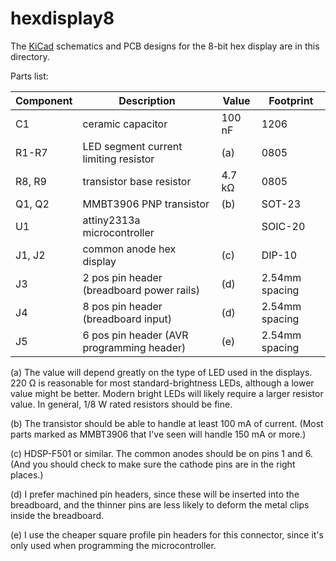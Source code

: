 # hexdisplay8

The [KiCad](https://kicad.org/) schematics and PCB designs for the 8-bit
hex display are in this directory.

Parts list:

Component | Description                               | Value  | Footprint
--------- | ----------------------------------------- | ------ | --------------
C1        | ceramic capacitor                         | 100 nF | 1206
R1-R7     | LED segment current limiting resistor     | (a)    | 0805
R8, R9    | transistor base resistor                  | 4.7 kΩ | 0805
Q1, Q2    | MMBT3906 PNP transistor                   | (b)    | SOT-23
U1        | attiny2313a microcontroller               |        | SOIC-20
J1, J2    | common anode hex display                  | (c)    | DIP-10
J3        | 2 pos pin header (breadboard power rails) | (d)    | 2.54mm spacing
J4        | 8 pos pin header (breadboard input)       | (d)    | 2.54mm spacing
J5        | 6 pos pin header (AVR programming header) | (e)    | 2.54mm spacing

(a) The value will depend greatly on the type of LED used in the displays.
220 Ω is reasonable for most standard-brightness LEDs, although a lower value
might be better.  Modern bright LEDs will likely require a larger resistor
value.  In general, 1/8 W rated resistors should be fine.

(b) The transistor should be able to handle at least 100 mA of current.
(Most parts marked as MMBT3906 that I've seen will handle 150 mA or more.)

(c) HDSP-F501 or similar.  The common anodes should be on pins 1 and 6.
(And you should check to make sure the cathode pins are in the right places.)

(d) I prefer machined pin headers, since these will be inserted into the
breadboard, and the thinner pins are less likely to deform the metal clips
inside the breadboard.

(e) I use the cheaper square profile pin headers for this connector, since
it's only used when programming the microcontroller.
